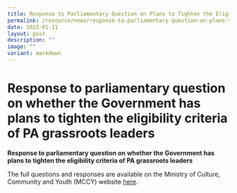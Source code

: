 ```yaml
---
title: Response to Parliamentary Question on Plans to Tighten the Eligibility Criteria
permalink: /resource/news/response-to-parliamentary-question-on-plans-to-tighten-the-eligibility-criteria-of-pa/
date: 2022-01-11
layout: post
description: ""
image: ""
variant: markdown
---
```

# Response to parliamentary question on whether the Government has plans to tighten the eligibility criteria of PA grassroots leaders


**Response to parliamentary question on whether the Government has plans to tighten the eligibility criteria of PA grassroots leaders**

The full questions and responses are available on the Ministry of Culture, Community and Youth (MCCY) website [here](https://www.mccy.gov.sg/about-us/news-and-resources/sound-processes-and-due-diligence-in-place-in-appointment-of-grassroots-leaders).